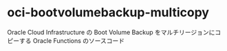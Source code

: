 # oci-bootvolumebackup-multicopy
Oracle Cloud Infrastructure の Boot Volume Backup をマルチリージョンにコピーする Oracle Functions のソースコード

